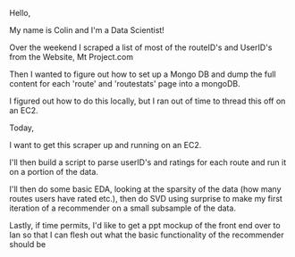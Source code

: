 Hello,

My name is Colin and I'm a Data Scientist!

Over the weekend I scraped a list of most of the routeID's and UserID's from the Website, Mt Project.com

Then I wanted to figure out how to set up a Mongo DB and dump the full content for each 'route' and 'routestats' page into a mongoDB.

I figured out how to do this locally, but I ran out of time to thread this off on an EC2.



Today,

I want to get this scraper up and running on an EC2.

I'll then build a script to parse userID's and ratings for each route and run it on a portion of the data.

I'll then do some basic EDA, looking at the sparsity of the data (how many routes users have rated etc.), then do SVD using surprise to make my first iteration of a recommender on a small subsample of the data.

Lastly, if time permits, I'd like to get a ppt mockup of the front end over to Ian so that I can flesh out what the basic functionality of the recommender should be
